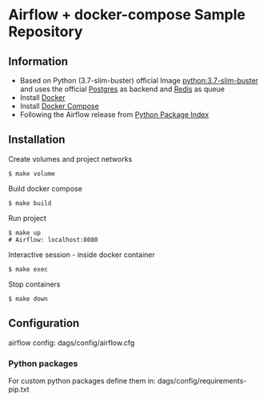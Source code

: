 # Airflow + docker-compose Sample Repository

## Information
* Based on Python (3.7-slim-buster) official Image [python:3.7-slim-buster](https://hub.docker.com/_/python/) and uses the official [Postgres](https://hub.docker.com/_/postgres/) as backend and [Redis](https://hub.docker.com/_/redis/) as queue
* Install [Docker](https://www.docker.com/)
* Install [Docker Compose](https://docs.docker.com/compose/install/)
* Following the Airflow release from [Python Package Index](https://pypi.python.org/pypi/apache-airflow)

## Installation

Create volumes and project networks

```
$ make volume
```
Build docker compose
```
$ make build
```
Run project
```
$ make up
# Airflow: localhost:8080
```

Interactive session - inside docker container
```
$ make exec
```
Stop containers
```
$ make down
```

## Configuration
airflow config: dags/config/airflow.cfg 

### Python packages
For custom python packages define them in: dags/config/requirements-pip.txt
